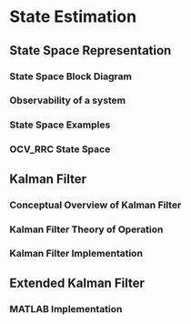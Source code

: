# State Estimation

## State Space Representation

### State Space Block Diagram

### Observability of a system

### State Space Examples

### OCV_RRC State Space

## Kalman Filter

### Conceptual Overview of Kalman Filter

### Kalman Filter Theory of Operation

### Kalman Filter Implementation

## Extended Kalman Filter

### MATLAB Implementation
